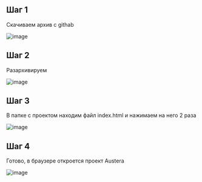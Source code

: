 ## Шаг 1

Скачиваем архив с githab

![image](https://github.com/user-attachments/assets/190c721f-9680-4d82-a82b-b227a97aee73)

 
## Шаг 2

Разархивируем 

![image](https://github.com/user-attachments/assets/63543e55-f690-471b-81c7-a2bd8f6ca31a)

## Шаг 3

В папке с проектом находим файл index.html и нажимаем на него 2 раза 

![image](https://github.com/user-attachments/assets/25565daf-5b4e-4448-8298-a9677aedab54)

 
## Шаг 4

Готово, в браузере откроется проект Austera

![image](https://github.com/user-attachments/assets/0f207984-8677-4225-b528-5917f19a172a)


